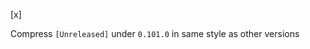 [x]

Compress `[Unreleased]` under `0.101.0` in same style as other versions

<!--
Note: Done via Claude AI on web
-->
